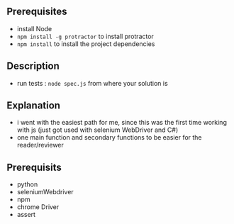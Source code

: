 ## Prerequisites
- install Node 
- `npm install -g protractor` to install protractor
- `npm install` to install the project dependencies

## Description
- run tests : `node spec.js` from where your solution is

## Explanation 
 - i went with the easiest path for me, since this was the first time working with js (just got used with selenium WebDriver and C#)
 - one main function and secondary functions to be easier for the reader/reviewer 
 

 ## Prerequisits 
 - python
 - seleniumWebdriver
 - npm
 - chrome Driver
 - assert 


